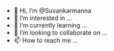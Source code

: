 - 👋 Hi, I’m @Suvankarmanna
- 👀 I’m interested in ...
- 🌱 I’m currently learning ...
- 💞️ I’m looking to collaborate on ...
- 📫 How to reach me ...

<!---
Suvankarmanna/Suvankarmanna is a ✨ special ✨ repository because its `README.md` (this file) appears on your GitHub profile.
You can click the Preview link to take a look at your changes.
--->
